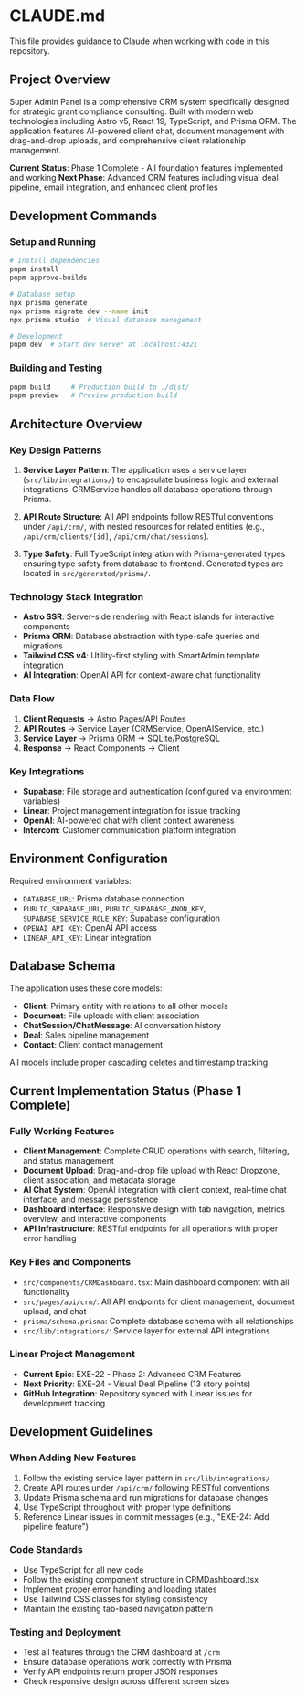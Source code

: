 # CLAUDE.md

This file provides guidance to Claude when working with code in this repository.

## Project Overview

Super Admin Panel is a comprehensive CRM system specifically designed for strategic grant compliance consulting. Built with modern web technologies including Astro v5, React 19, TypeScript, and Prisma ORM. The application features AI-powered client chat, document management with drag-and-drop uploads, and comprehensive client relationship management.

**Current Status**: Phase 1 Complete - All foundation features implemented and working
**Next Phase**: Advanced CRM features including visual deal pipeline, email integration, and enhanced client profiles

## Development Commands

### Setup and Running
```bash
# Install dependencies
pnpm install
pnpm approve-builds

# Database setup
npx prisma generate
npx prisma migrate dev --name init
npx prisma studio  # Visual database management

# Development
pnpm dev  # Start dev server at localhost:4321
```

### Building and Testing
```bash
pnpm build     # Production build to ./dist/
pnpm preview   # Preview production build
```

## Architecture Overview

### Key Design Patterns

1. **Service Layer Pattern**: The application uses a service layer (`src/lib/integrations/`) to encapsulate business logic and external integrations. CRMService handles all database operations through Prisma.

2. **API Route Structure**: All API endpoints follow RESTful conventions under `/api/crm/`, with nested resources for related entities (e.g., `/api/crm/clients/[id]`, `/api/crm/chat/sessions`).

3. **Type Safety**: Full TypeScript integration with Prisma-generated types ensuring type safety from database to frontend. Generated types are located in `src/generated/prisma/`.

### Technology Stack Integration

- **Astro SSR**: Server-side rendering with React islands for interactive components
- **Prisma ORM**: Database abstraction with type-safe queries and migrations
- **Tailwind CSS v4**: Utility-first styling with SmartAdmin template integration
- **AI Integration**: OpenAI API for context-aware chat functionality

### Data Flow

1. **Client Requests** → Astro Pages/API Routes
2. **API Routes** → Service Layer (CRMService, OpenAIService, etc.)
3. **Service Layer** → Prisma ORM → SQLite/PostgreSQL
4. **Response** → React Components → Client

### Key Integrations

- **Supabase**: File storage and authentication (configured via environment variables)
- **Linear**: Project management integration for issue tracking
- **OpenAI**: AI-powered chat with client context awareness
- **Intercom**: Customer communication platform integration

## Environment Configuration

Required environment variables:
- `DATABASE_URL`: Prisma database connection
- `PUBLIC_SUPABASE_URL`, `PUBLIC_SUPABASE_ANON_KEY`, `SUPABASE_SERVICE_ROLE_KEY`: Supabase configuration
- `OPENAI_API_KEY`: OpenAI API access
- `LINEAR_API_KEY`: Linear integration

## Database Schema

The application uses these core models:
- **Client**: Primary entity with relations to all other models
- **Document**: File uploads with client association
- **ChatSession/ChatMessage**: AI conversation history
- **Deal**: Sales pipeline management
- **Contact**: Client contact management

All models include proper cascading deletes and timestamp tracking.

## Current Implementation Status (Phase 1 Complete)

### Fully Working Features
- **Client Management**: Complete CRUD operations with search, filtering, and status management
- **Document Upload**: Drag-and-drop file upload with React Dropzone, client association, and metadata storage
- **AI Chat System**: OpenAI integration with client context, real-time chat interface, and message persistence
- **Dashboard Interface**: Responsive design with tab navigation, metrics overview, and interactive components
- **API Infrastructure**: RESTful endpoints for all operations with proper error handling

### Key Files and Components
- `src/components/CRMDashboard.tsx`: Main dashboard component with all functionality
- `src/pages/api/crm/`: All API endpoints for client management, document upload, and chat
- `prisma/schema.prisma`: Complete database schema with all relationships
- `src/lib/integrations/`: Service layer for external API integrations

### Linear Project Management
- **Current Epic**: EXE-22 - Phase 2: Advanced CRM Features
- **Next Priority**: EXE-24 - Visual Deal Pipeline (13 story points)
- **GitHub Integration**: Repository synced with Linear issues for development tracking

## Development Guidelines

### When Adding New Features
1. Follow the existing service layer pattern in `src/lib/integrations/`
2. Create API routes under `/api/crm/` following RESTful conventions
3. Update Prisma schema and run migrations for database changes
4. Use TypeScript throughout with proper type definitions
5. Reference Linear issues in commit messages (e.g., "EXE-24: Add pipeline feature")

### Code Standards
- Use TypeScript for all new code
- Follow the existing component structure in CRMDashboard.tsx
- Implement proper error handling and loading states
- Use Tailwind CSS classes for styling consistency
- Maintain the existing tab-based navigation pattern

### Testing and Deployment
- Test all features through the CRM dashboard at `/crm`
- Ensure database operations work correctly with Prisma
- Verify API endpoints return proper JSON responses
- Check responsive design across different screen sizes
